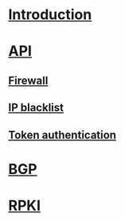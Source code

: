 # [Introduction](index.md)
# [API](api/index.md)
## [Firewall](api/firewall.md)
## [IP blacklist](api/blacklist.md)
## [Token authentication](api/token.md)
# [BGP](bgp/basic-bgp.md)
# [RPKI](rpki/rpki.md)
